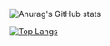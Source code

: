 ![Anurag's GitHub stats](https://github-readme-stats.vercel.app/api?username=sleepy-jelly&show_icons=true&theme=radical&count_private=true)

[![Top Langs](https://github-readme-stats.vercel.app/api/top-langs/?username=sleepy-jelly)](https://github.com/sleepy-jelly/github-readme-stats)







<!---
is a ✨ special ✨ repository because its `README.md` (this file) appears on your GitHub profile.
You can click the Preview link to take a look at your changes.
--->
